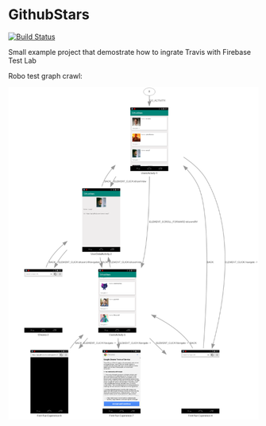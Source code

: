 # GithubStars

[![Build Status](https://travis-ci.org/IgorB10/GithubStars.svg?branch=master)](https://travis-ci.org/IgorB10/GithubStars)

Small example project that demostrate how to ingrate Travis with Firebase Test Lab

Robo test graph crawl:

<img src="/image/graph_crawl.png" alt="graph crawl"/>
